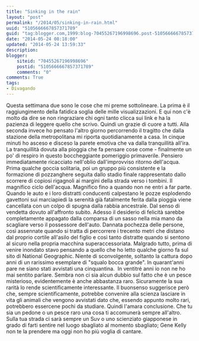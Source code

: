 ```yaml
---
title: "Sinking in the rain"
layout: "post"
permalink: "/2014/05/sinking-in-rain.html"
uuid: "5105666667857371789"
guid: "tag:blogger.com,1999:blog-70455267196998696.post-5105666667857371789"
date: "2014-05-24 08:18:00"
updated: "2014-05-24 13:59:33"
description: 
blogger:
    siteid: "70455267196998696"
    postid: "5105666667857371789"
    comments: "0"
comments: True
tags:
- Divagando
---
```

Questa settimana due sono le cose che mi preme sottolineare. La prima è
il raggiungimento della fatidica soglia delle mille visualizzazioni. E
qui non c'è molto da dire se non ringraziare chi ogni tanto clicca sui
link e ha la pazienza di leggere quello che scrivo. Quindi un grazie di
cuore a tutti.
Alla seconda invece ho pensato l'altro giorno percorrendo il tragitto
che dalla stazione della metropolitana mi riporta quotidianamente a
casa. In cinque minuti ho asceso e disceso la parete emotiva che va
dalla tranquillità all'ira. La tranquillità dovuta alla pioggia che fa
pensare cose come - finalmente un po' di respiro in questo boccheggiante
pomeriggio primaverile.
Pensiero immediatamente ricacciato nell'oblio dall'improvviso ritorno
dell'acqua. Prima qualche goccia solitaria, poi un gruppo più
consistente e la formazione di pozzanghere seguita dallo stadio finale
rappresentato dallo scorrere di copiosi rigagnoli ai margini della
strada verso i tombini. Il magnifico ciclo dell'acqua. Magnifico fino a
quando non ne entri a far parte. Quando le auto e i loro distratti
conducenti calpestano le pozze esplodendo gavettoni sui marciapiedi la
serenità già fatalmente ferita dalla pioggia viene cancellata con un
colpo di spugna dalla rabbia ancestrale. Dal senso di vendetta dovuto
all'affronto subito. Adesso il desiderio di felicità sarebbe
completamente appagato dalla comparsa di un sasso nella mia mano da
scagliare verso il possessore dell'auto.
Dannata pochezza delle persone, così assennate quando si tratta di
percorrere i trecento metri che distano dal proprio cortile all'asilo
del figlio e così tanto distratte quando si sentono al sicuro nella
propria macchina superaccessoriata.
Malgrado tutto, prima di venire inondato stavo pensando a quello che ho
letto qualche giorno fa sul sito di National Geographic. Niente di
sconvolgente, soltanto la cattura dopo anni di un rarissimo esemplare di
"squalo bocca grande". In quarant'anni pare ne siano stati avvistati una
cinquantina.  In ventitré anni io non ne ho mai sentito parlare. Sembra
non ci sia alcun dubbio sul fatto che è un pesce misterioso,
evidentemente è anche abbastanza raro. Sicuramente la sua rarità lo
rende scientificamente interessante. Il buonsenso suggerisce però che,
sempre scientificamente, potrebbe convenire alla scienza lasciare in
vita gli animali che vengono avvistati dato che, essendo appunto molto
rari, potrebbero essercene pochi da studiare. Quindi l'amara
conclusione. Che tu sia un pedone o un pesce raro una cosa ti accomunerà
sempre all'altro. Sulla tua strada ci sarà sempre un Suv o uno
scienziato giapponese in grado di farti sentire nel luogo sbagliato al
momento sbagliato; Gene Kelly non te la prendere ma oggi non ho più
voglia di cantare.
